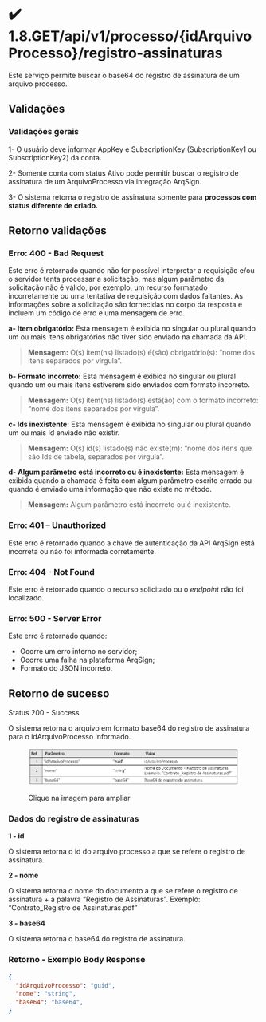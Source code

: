 # ✔️ 1.8.GET/api/v1/processo/{idArquivoProcesso}/registro-assinaturas

Este serviço permite buscar o base64 do registro de assinatura de um arquivo processo.

## Validações

### Validações gerais

&#x20;1- O usuário deve informar AppKey e SubscriptionKey (SubscriptionKey1 ou SubscriptionKey2) da conta.

&#x20;2- Somente conta com status Ativo pode permitir buscar o registro de assinatura de um ArquivoProcesso via integração ArqSign.

&#x20;3- O sistema retorna o registro de assinatura somente para **processos com status diferente de criado.**

## Retorno validações

### Erro: 400 - Bad Request

Este erro é retornado quando não for possível interpretar a requisição e/ou o servidor tenta processar a solicitação, mas algum parâmetro da solicitação não é válido, por exemplo, um recurso formatado incorretamente ou uma tentativa de requisição com dados faltantes. As informações sobre a solicitação são fornecidas no corpo da resposta e incluem um código de erro e uma mensagem de erro.

**a- Item obrigatório:** Esta mensagem é exibida no singular ou plural quando um ou mais itens obrigatórios não tiver sido enviado na chamada da API.

> **Mensagem:** O(s) item(ns) listado(s) é(são) obrigatório(s): “nome dos itens separados por vírgula”.

**b- Formato incorreto:** Esta mensagem é exibida no singular ou plural quando um ou mais itens estiverem sido enviados com formato incorreto.

> **Mensagem:** O(s) item(ns) listado(s) está(ão) com o formato incorreto: “nome dos itens separados por vírgula”.

**c- Ids inexistente:** Esta mensagem é exibida no singular ou plural quando um ou mais Id enviado não existir.

> **Mensagem:** O(s) id(s) listado(s) não existe(m): “nome dos itens que são Ids de tabela, separados por vírgula”.

**d- Algum parâmetro está incorreto ou é inexistente:** Esta mensagem é exibida quando a chamada é feita com algum parâmetro escrito errado ou quando é enviado uma informação que não existe no método.

> **Mensagem:** Algum parâmetro está incorreto ou é inexistente.

### Erro: 401 – Unauthorized

Este erro é retornado quando a chave de autenticação da API ArqSign está incorreta ou não foi informada corretamente.

### Erro: 404 - Not Found

Este erro é retornado quando o recurso solicitado ou o _endpoint_ não foi localizado.

### &#x20;Erro: 500 - Server Error

Este erro é retornado quando:

* Ocorre um erro interno no servidor;
* Ocorre uma falha na plataforma ArqSign;
* Formato do JSON incorreto.

## Retorno de sucesso

Status 200 - Success

&#x20;O sistema retorna o arquivo em formato base64 do registro de assinatura para o idArquivoProcesso informado.

<figure><img src="../../../../../.gitbook/assets/image (1) (1) (1) (1) (1) (1) (1) (1).png" alt=""><figcaption><p>Clique na imagem para ampliar</p></figcaption></figure>

### Dados do registro de assinaturas

**1 - id**

O sistema retorna o id do arquivo processo a que se refere o registro de assinatura.

**2 - nome**

O sistema retorna o nome do documento a que se refere o registro de assinatura + a palavra “Registro de Assinaturas”. Exemplo: “Contrato\_Registro de Assinaturas.pdf”

**3 - base64**

O sistema retorna o base64 do registro de assinatura.

### Retorno - Exemplo Body Response

```json
{
  "idArquivoProcesso": "guid",
  "nome": "string",
  "base64": "base64",
}
```
